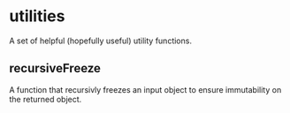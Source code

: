 # utilities
A set of helpful (hopefully useful) utility functions.

## recursiveFreeze
A function that recursivly freezes an input object to ensure immutability on the returned object.
